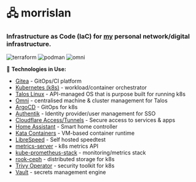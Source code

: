 # 🖧 morrislan

### Infrastructure as Code (IaC) for [my](https://maxmorris.io) personal network/digital infrastructure.
![terraform](https://git.morrislan.net/MorrisLAN/morrislan/actions/workflows/terraform.yml/badge.svg?branch=prod)
![podman](https://git.morrislan.net/MorrisLAN/morrislan/actions/workflows/podman.yml/badge.svg?branch=prod)
![omni](https://git.morrislan.net/MorrisLAN/morrislan/actions/workflows/omni.yml/badge.svg?branch=prod)

🔧 **Technologies in Use:**

- [Gitea](https://about.gitea.com/) - GitOps/CI platform
- [Kubernetes (k8s)](https://kubernetes.io/) - workload/container orchestrator
- [Talos Linux](https://www.talos.dev/) - API-managed OS that is purpose built for running k8s
- [Omni](https://omni.siderolabs.com/) - centralised machine & cluster management for Talos
- [ArgoCD](https://argo-cd.readthedocs.io/en/stable/) - GitOps for k8s
- [Authentik](https://goauthentik.io/) - Identity provider/user management for SSO
- [Cloudflare Access/Tunnels](https://www.cloudflare.com/en-gb/zero-trust/products/access/) - Secure access to services & apps
- [Home Assistant](https://www.home-assistant.io/) - Smart home controller
- [Kata Containers](https://katacontainers.io/) - VM-based container runtime
- [LibreSpeed](https://github.com/librespeed/speedtest) - Self hosted speedtest
- [metrics-server](https://github.com/kubernetes-sigs/metrics-server) - k8s metrics API
- [kube-prometheus-stack](https://github.com/prometheus-community/helm-charts/tree/main/charts/kube-prometheus-stack) - monitoring/metrics stack
- [rook-ceph](https://rook.io/) - distributed storage for k8s
- [Trivy Operator](https://github.com/aquasecurity/trivy-operator) - security toolkit for k8s
- [Vault](https://www.vaultproject.io/) - secrets management engine
